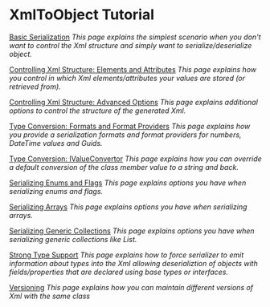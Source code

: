 # XmlToObject Tutorial

[Basic Serialization](Basic-Serialization.md)
_This page explains the simplest scenario when you don't want to control the Xml structure and simply want to serialize/deserialize object._

[Controlling Xml Structure: Elements and Attributes](Xml-Structure.md)
_This page explains how you control in which Xml elements/attributes your values are stored (or retrieved from)._

[Controlling Xml Structure: Advanced Options](Advanced-Xml-Structure.md)
_This page explains additional options to control the structure of the generated Xml._

[Type Conversion: Formats and Format Providers](Type-Conversion.md)
_This page explains how you provide a serialization formats and format providers for numbers, DateTime values and Guids._

[Type Conversion: IValueConvertor](IValueConvertor.md)
_This page explains how you can override a default conversion of the class member value to a string and back._

[Serializing Enums and Flags](Enums-and-Flags.md)
_This page explains options you have when serializing enums and flags._

[Serializing Arrays](Serializing-Arrays.md)
_This page explains options you have when serializing arrays._

[Serializing Generic Collections](Serializing-Generic-Collections.md)
_This page explains options you have when serializing generic collections like List<T>._

[Strong Type Support](Strong-Type-Support.md)
_This page explains how to force serializer to emit information about types into the Xml allowing deserializtion of objects with fields/properties that are declared using base types or interfaces._

[Versioning](Versioning.md)
_This page explains how you can maintain different versions of Xml with the same class_